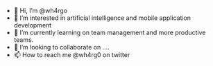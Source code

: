 - 👋 Hi, I’m @wh4rgo
- 👀 I’m interested in artificial intelligence and mobile application development
- 🌱 I’m currently learning on team management and more productive teams.
- 💞️ I’m looking to collaborate on ....
- 📫 How to reach me @wh4rg0 on twitter

<!---
wh4rgo/wh4rgo is a ✨ special ✨ repository because its `README.md` (this file) appears on your GitHub profile.
You can click the Preview link to take a look at your changes.
--->
